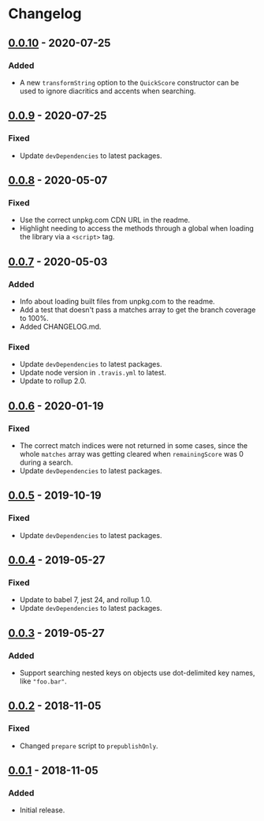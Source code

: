 # Changelog

## [0.0.10](https://github.com/fwextensions/quick-score/releases/tag/v0.0.10) - 2020-07-25

### Added

- A new `transformString` option to the `QuickScore` constructor can be used to ignore diacritics and accents when searching.


## [0.0.9](https://github.com/fwextensions/quick-score/releases/tag/v0.0.9) - 2020-07-25

### Fixed

- Update `devDependencies` to latest packages.


## [0.0.8](https://github.com/fwextensions/quick-score/releases/tag/v0.0.8) - 2020-05-07

### Fixed

- Use the correct unpkg.com CDN URL in the readme.
- Highlight needing to access the methods through a global when loading the library via a `<script>` tag.  


## [0.0.7](https://github.com/fwextensions/quick-score/releases/tag/v0.0.7) - 2020-05-03

### Added

- Info about loading built files from unpkg.com to the readme.
- Add a test that doesn't pass a matches array to get the branch coverage to 100%.
- Added CHANGELOG.md.

### Fixed

- Update `devDependencies` to latest packages.
- Update node version in `.travis.yml` to latest.
- Update to rollup 2.0.


## [0.0.6](https://github.com/fwextensions/quick-score/releases/tag/v0.0.6) - 2020-01-19

### Fixed

- The correct match indices were not returned in some cases, since the whole `matches` array was getting cleared when `remainingScore` was 0 during a search.
- Update `devDependencies` to latest packages.


## [0.0.5](https://github.com/fwextensions/quick-score/releases/tag/v0.0.5) - 2019-10-19

### Fixed

- Update `devDependencies` to latest packages.


## [0.0.4](https://github.com/fwextensions/quick-score/releases/tag/v0.0.4) - 2019-05-27

### Fixed

- Update to babel 7, jest 24, and rollup 1.0.
- Update `devDependencies` to latest packages.


## [0.0.3](https://github.com/fwextensions/quick-score/releases/tag/v0.0.3) - 2019-05-27

### Added

- Support searching nested keys on objects use dot-delimited key names, like `"foo.bar"`.


## [0.0.2](https://github.com/fwextensions/quick-score/releases/tag/v0.0.2) - 2018-11-05

### Fixed

- Changed `prepare` script to `prepublishOnly`.


## [0.0.1](https://github.com/fwextensions/quick-score/releases/tag/v0.0.1) - 2018-11-05

### Added

- Initial release.
